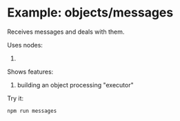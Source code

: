 # Example: objects/messages

Receives messages and deals with them.

Uses nodes:

1.

Shows features:

1. building an object processing "executor"


Try it:

```sh
npm run messages
```
